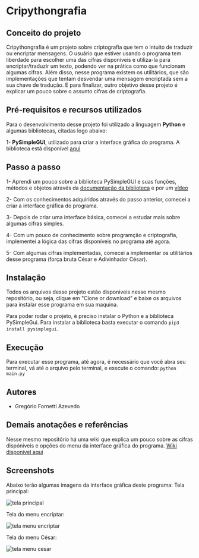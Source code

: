# Cripythongrafia
## Conceito do projeto

Cripythongrafia é um projeto sobre criptografia que tem o intuito de traduzir ou encriptar mensagens. O usuário que estiver usando o programa tem liberdade para escolher uma das cifras disponíveis e utiliza-la para encriptar/traduzir um texto, podendo ver na prática como que funcionam algumas cifras. Além disso, nesse programa existem os utilitários, que são implementações que tentam desvendar uma mensagem encriptada sem a sua chave de tradução. E para finalizar, outro objetivo desse projeto é explicar um pouco sobre o assunto cifras de criptografia.

## Pré-requisitos e recursos utilizados
Para o desenvolvimento desse projeto foi utilizado a linguagem __Python__ e algumas bibliotecas, citadas logo abaixo:

1- __PySimpleGUI__, utilizado para criar a interface gráfica do programa. A biblioteca está disponível [aqui](https://pysimplegui.readthedocs.io/en/latest/)

## Passo a passo
1- Aprendi um pouco sobre a biblioteca PySimpleGUI e suas funções, métodos e objetos através da [documentação da biblioteca](https://pysimplegui.readthedocs.io/en/latest/) e por um [vídeo](https://www.youtube.com/watch?v=Et0fYeA2XxY)

2- Com os conhecimentos adquiridos através do passo anterior, comecei a criar a interface gráfica do programa.

3- Depois de criar uma interface básica, comecei a estudar mais sobre algumas cifras simples.

4- Com um pouco de conhecimento sobre programção e criptografia, implementei a lógica das cifras disponíveis no programa até agora.

5- Com algumas cifras implementadas, comecei a implementar os utilitários desse programa (força bruta César e Adivinhador César).

## Instalação
Todos os arquivos desse projeto estão disponiveis nesse mesmo repositório, ou seja, clique em "Clone or download" e baixe os arquivos para instalar esse programa em sua maquina.


Para poder rodar o projeto, é preciso instalar o Python e a biblioteca PySimpleGui. Para instalar a biblioteca basta executar o comando `pip3 install pysimplegui`.

## Execução
Para executar esse programa, até agora, é necessário que você abra seu terminal, vá até o arquivo pelo terminal, e execute o comando:
`python main.py`

## Autores
* Gregório Fornetti Azevedo

## Demais anotações e referências
Nesse mesmo repositório há uma wiki que explica um pouco sobre as cifras dispóniveis e opções do menu da interface gráfica do programa. [Wiki disponível aqui](https://github.com/GregorioFornetti/Programa-criptografia/wiki)

## Screenshots
Abaixo terão algumas imagens da interface gráfica deste programa:
Tela principal:

![tela principal](https://github.com/GregorioFornetti/Cripythongrafia/blob/master/Screenshots/Sem%20modifica%C3%A7%C3%A3o/Menu_Principal.PNG)

Tela do menu encriptar:

![tela menu encriptar](https://github.com/GregorioFornetti/Cripythongrafia/blob/master/Screenshots/Sem%20modifica%C3%A7%C3%A3o/Menu_Encriptar.PNG)

Tela do menu César:

![tela menu cesar](https://github.com/GregorioFornetti/Cripythongrafia/blob/master/Screenshots/Sem%20modifica%C3%A7%C3%A3o/Cesar.PNG)


  
